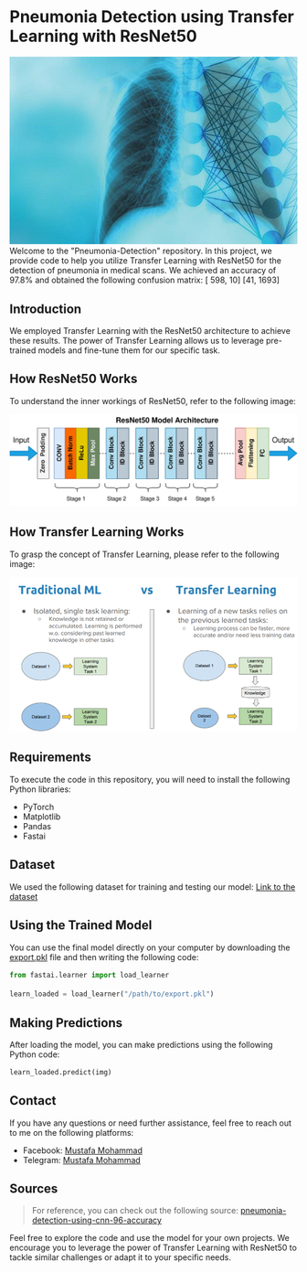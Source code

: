 # Pneumonia Detection using Transfer Learning with ResNet50
![ResNet50 Architecture](https://raw.githubusercontent.com/Aliraqimustafa/Pneumonia-Detection/main/imgs/1_sE2lzbGqffqXZmHeooB0-g.jpg)
Welcome to the "Pneumonia-Detection" repository. In this project, we provide code to help you utilize Transfer Learning with ResNet50 for the detection of pneumonia in medical scans. We achieved an accuracy of 97.8% and obtained the following confusion matrix:
[ 598, 10]
[41, 1693]


## Introduction
We employed Transfer Learning with the ResNet50 architecture to achieve these results. The power of Transfer Learning allows us to leverage pre-trained models and fine-tune them for our specific task.

## How ResNet50 Works
To understand the inner workings of ResNet50, refer to the following image:

![ResNet50 Architecture](https://raw.githubusercontent.com/Aliraqimustafa/Pneumonia-Detection/main/imgs/0_tH9evuOFqk8F41FG.png)

## How Transfer Learning Works
To grasp the concept of Transfer Learning, please refer to the following image:

![Transfer Learning](https://raw.githubusercontent.com/Aliraqimustafa/Pneumonia-Detection/main/imgs/1_9GTEzcO8KxxrfutmtsPs3Q.png)

## Requirements
To execute the code in this repository, you will need to install the following Python libraries:
- PyTorch
- Matplotlib
- Pandas
- Fastai

## Dataset
We used the following dataset for training and testing our model:
[Link to the dataset](https://www.kaggle.com/datasets/paultimothymooney/chest-xray-pneumonia)

## Using the Trained Model
You can use the final model directly on your computer by downloading the [export.pkl](https://drive.google.com/file/d/10Un0dDK_BaVQ6ainiBJUPr6yyNwkCb-l/view?usp=sharing) file and then writing the following code:

```python
from fastai.learner import load_learner

learn_loaded = load_learner("/path/to/export.pkl")
```

## Making Predictions

After loading the model, you can make predictions using the following Python code:

```python
learn_loaded.predict(img)
```
## Contact

If you have any questions or need further assistance, feel free to reach out to me on the following platforms:

- Facebook: [Mustafa Mohammad](https://www.facebook.com/profile.php?id=100049592914479)
- Telegram: [Mustafa Mohammad](https://t.me/ha12qw)

## Sources

>For reference, you can check out the following source:
[pneumonia-detection-using-cnn-96-accuracy](https://www.kaggle.com/code/arbazkhan971/pneumonia-detection-using-cnn-96-accuracy/notebook)



Feel free to explore the code and use the model for your own projects. We encourage you to leverage the power of Transfer Learning with ResNet50 to tackle similar challenges or adapt it to your specific needs.
